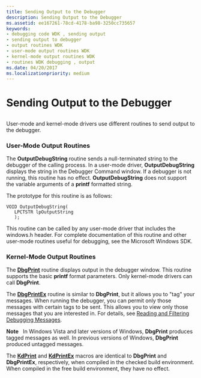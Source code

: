 ```yaml
---
title: Sending Output to the Debugger
description: Sending Output to the Debugger
ms.assetid: ee167261-78cd-4178-ba98-3250cc735657
keywords:
- debugging code WDK , sending output
- sending output to debugger
- output routines WDK
- user-mode output routines WDK
- kernel-mode output routines WDK
- routines WDK debugging , output
ms.date: 04/20/2017
ms.localizationpriority: medium
---
```


# Sending Output to the Debugger


## <span id="ddk_sending_output_to_the_debugger_tools"></span><span id="DDK_SENDING_OUTPUT_TO_THE_DEBUGGER_TOOLS"></span>


User-mode and kernel-mode drivers use different routines to send output to the debugger.

### <span id="user_mode_output_routines"></span><span id="USER_MODE_OUTPUT_ROUTINES"></span>User-Mode Output Routines

The **OutputDebugString** routine sends a null-terminated string to the debugger of the calling process. In a user-mode driver, **OutputDebugString** displays the string in the Debugger Command window. If a debugger is not running, this routine has no effect. **OutputDebugString** does not support the variable arguments of a **printf** formatted string.

The prototype for this routine is as follows:

```
VOID OutputDebugString(
   LPCTSTR lpOutputString
   );
```

This routine can be called by any user-mode driver that includes the windows.h header. For complete documentation of this routine and other user-mode routines useful for debugging, see the Microsoft Windows SDK.

### <span id="kernel_mode_output_routines"></span><span id="KERNEL_MODE_OUTPUT_ROUTINES"></span>Kernel-Mode Output Routines

The [**DbgPrint**](https://docs.microsoft.com/windows-hardware/drivers/ddi/wdm/nf-wdm-dbgprint) routine displays output in the debugger window. This routine supports the basic **printf** format parameters. Only kernel-mode drivers can call **DbgPrint**.

The [**DbgPrintEx**](https://docs.microsoft.com/windows-hardware/drivers/ddi/wdm/nf-wdm-dbgprintex) routine is similar to **DbgPrint**, but it allows you to "tag" your messages. When running the debugger, you can permit only those messages with certain tags to be sent. This allows you to view only those messages that you are interested in. For details, see [Reading and Filtering Debugging Messages](reading-and-filtering-debugging-messages.md).

**Note**   In Windows Vista and later versions of Windows, **DbgPrint** produces tagged messages as well. In previous versions of Windows, **DbgPrint** produced untagged messages.

The [**KdPrint**](https://docs.microsoft.com/windows-hardware/drivers/ddi/wdm/nf-wdm-kdprint) and [**KdPrintEx**](https://docs.microsoft.com/windows-hardware/drivers/ddi/wdm/nf-wdm-kdprintex) macros are identical to **DbgPrint** and **DbgPrintEx**, respectively, when compiled in the checked build environment. When compiled in the free build environment, they have no effect.

